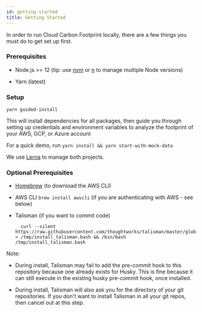 ```yaml
---
id: getting-started
title: Getting Started
---
```


In order to run Cloud Carbon Footprint locally, there are a few things you must do to get set up first.

### Prerequisites

- Node.js >= 12 (tip: use [nvm](https://github.com/nvm-sh/nvm) or [n](https://github.com/tj/n) to manage multiple Node versions)

- Yarn (latest)

### Setup

```
yarn guided-install
```

This will install dependencies for all packages, then guide you through setting up credentials and environment variables to analyze the footprint of your AWS, GCP, or Azure account

For a quick demo, run `yarn install && yarn start-with-mock-data`

We use [Lerna](https://lerna.js.org/) to manage both projects.

### Optional Prerequisites

- [Homebrew](https://brew.sh/) (to download the AWS CLI)

- AWS CLI `brew install awscli` (if you are authenticating with AWS - see below)

- Talisman (if you want to commit code)

        curl --silent https://raw.githubusercontent.com/thoughtworks/talisman/master/global_install_scripts/install.bash > /tmp/install_talisman.bash && /bin/bash /tmp/install_talisman.bash

Note:

- During install, Talisman may fail to add the pre-commit hook to this repository because one already exists for Husky. This is fine because it can still execute in the existing husky pre-commit hook, once installed.

- During install, Talisman will also ask you for the directory of your git repositories. If you don't want to install Talisman in all your git repos, then cancel out at this step.
